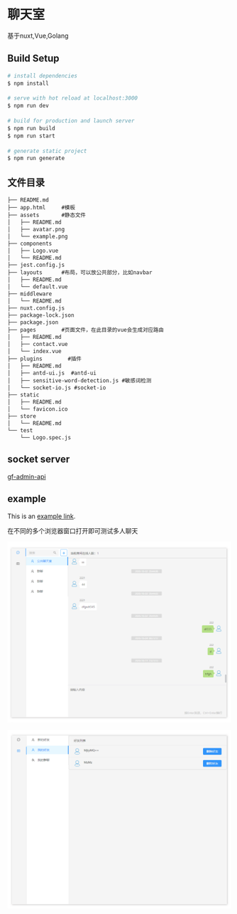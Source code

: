 # 聊天室

基于nuxt,Vue,Golang

## Build Setup

```bash
# install dependencies
$ npm install

# serve with hot reload at localhost:3000
$ npm run dev

# build for production and launch server
$ npm run build
$ npm run start

# generate static project
$ npm run generate
```
## 文件目录
```
├── README.md
├── app.html     #模板
├── assets       #静态文件
│   ├── README.md
│   ├── avatar.png
│   └── example.png
├── components
│   ├── Logo.vue
│   └── README.md
├── jest.config.js
├── layouts      #布局，可以放公共部分，比如navbar
│   ├── README.md
│   └── default.vue
├── middleware
│   └── README.md
├── nuxt.config.js
├── package-lock.json
├── package.json
├── pages        #页面文件，在此目录的vue会生成对应路由
│   ├── README.md
│   ├── contact.vue
│   └── index.vue
├── plugins        #插件
│   ├── README.md
│   ├── antd-ui.js  #antd-ui
│   ├── sensitive-word-detection.js #敏感词检测
│   └── socket-io.js #socket-io
├── static
│   ├── README.md
│   └── favicon.ico
├── store
│   └── README.md
└── test
    └── Logo.spec.js
```

## socket server

[gf-admin-api](https://github.com/jangworn/gf-admin-api)

## example
This is an [example link](http://johnyn.com:8080/chat-room/).  

在不同的多个浏览器窗口打开即可测试多人聊天

![example](assets/example.png)

![example2](assets/example2.png)



